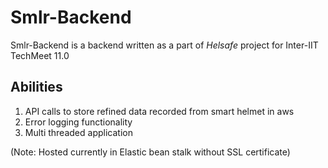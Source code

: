 # Smlr-Backend
Smlr-Backend is a backend written as a part of *Helsafe* project for Inter-IIT TechMeet 11.0

## Abilities
1. API calls to store refined data recorded from smart helmet in aws
2. Error logging functionality
3. Multi threaded application

(Note: Hosted currently in Elastic bean stalk without SSL certificate)
